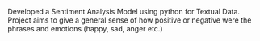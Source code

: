 Developed a Sentiment Analysis Model using python for Textual Data.
Project aims to give a general sense of how positive or negative were the phrases and emotions
(happy, sad, anger etc.)

